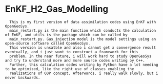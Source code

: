 # EnKF_H2_Gas_Modelling


      This is my first version of data assimilation codes using EnKF with OpenGeoSys.
      main_restart.py is the main function which conducts the calculation of EnKF, and utils is the package which can be called by 
      main_restart.py. Gas_injection model is the model settings using an open-source software called OpenGeoSys.
      This version is unsatble and also i cannot get a convergence result eventually, and i just want to construct a framework for this 
      problem. In the near future, i will work hard to study OpenGeoSys and try to understand more and more source codes writing by C++.
      Further, this calculation codes writing by Python have a lot needing to be optimized, like the right use of classes enabling the  
      realizations of OOP concept. Afterwords, i really walk slowly, but i never backwards.
